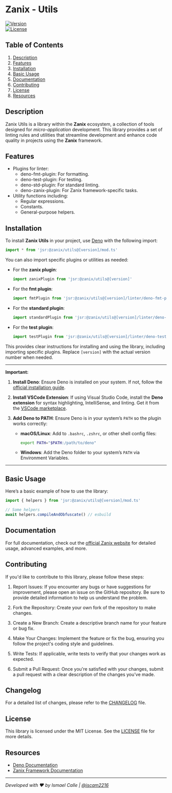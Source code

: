 # Zanix - Utils

[![Version](https://img.shields.io/badge/version-v1.0.0-blue.svg)](https://github.com/yourusername/zanix-[library_name]/releases)\
[![License](https://img.shields.io/badge/license-MIT-green.svg)](https://opensource.org/licenses/MIT)

## Table of Contents

1. [Description](#description)
2. [Features](#features)
3. [Installation](#installation)
4. [Basic Usage](#basic-usage)
5. [Documentation](#documentation)
6. [Contributing](#contributing)
7. [License](#license)
8. [Resources](#resources)

## Description

Zanix Utils is a library within the **Zanix** ecosystem, a collection of tools designed for _micro-application_ development. This library provides a set of linting rules and utilities that streamline development and enhance code quality in projects using the **Zanix** framework.

## Features

- Plugins for linter:
  - deno-fmt-plugin: For formatting.
  - deno-test-plugin: For testing.
  - deno-std-plugin: For standard linting.
  - deno-zanix-plugin: For Zanix framework-specific tasks.
- Utility functions including:
  - Regular expressions.
  - Constants.
  - General-purpose helpers.

## Installation

To install **Zanix Utils** in your project, use [Deno](https://deno.land/) with the following import:

```ts
import * from 'jsr:@zanix/utils@[version]/mod.ts'
```

You can also import specific plugins or utilities as needed:

- For the **zanix plugin**:
  ```ts
  import zanixPlugin from 'jsr:@zanix/utils@[version]'
  ```

- For the **fmt plugin**:
  ```ts
  import fmtPlugin from 'jsr:@zanix/utils@[version]/linter/deno-fmt-plugin'
  ```

- For the **standard plugin**:
  ```ts
  import standardPlugin from 'jsr:@zanix/utils@[version]/linter/deno-standard-plugin'
  ```

- For the **test plugin**:
  ```ts
  import testPlugin from 'jsr:@zanix/utils@[version]/linter/deno-test-plugin'
  ```

This provides clear instructions for installing and using the library, including importing specific plugins. Replace `[version]` with the actual version number when needed.

---

**Important:**

1. **Install Deno**: Ensure Deno is installed on your system. If not, follow the [official installation guide](https://deno.land/manual/getting_started/installation).

2. **Install VSCode Extension**: If using Visual Studio Code, install the **Deno extension** for syntax highlighting, IntelliSense, and linting. Get it from the [VSCode marketplace](https://marketplace.visualstudio.com/items?itemName=denoland.vscode-deno).

3. **Add Deno to PATH**: Ensure Deno is in your system’s `PATH` so the plugin works correctly:
   - **macOS/Linux**: Add to `.bashrc`, `.zshrc`, or other shell config files:
     ```bash
     export PATH="$PATH:/path/to/deno"
     ```
   - **Windows**: Add the Deno folder to your system’s `PATH` via Environment Variables.

---

## Basic Usage

Here’s a basic example of how to use the library:

```typescript
import { helpers } from 'jsr:@zanix/utils@[version]/mod.ts'

// Some helpers
await helpers.compileAndObfuscate() // esbuild
```

## Documentation

For full documentation, check out the [official Zanix website](https://github.com/zanix-io) for detailed usage, advanced examples, and more.

## Contributing

If you'd like to contribute to this library, please follow these steps:

1. Report Issues: If you encounter any bugs or have suggestions for improvement, please open an issue on the GitHub repository. Be sure to provide detailed information to help us understand the problem.

2. Fork the Repository: Create your own fork of the repository to make changes.

3. Create a New Branch: Create a descriptive branch name for your feature or bug fix.

4. Make Your Changes: Implement the feature or fix the bug, ensuring you follow the project's coding style and guidelines.

5. Write Tests: If applicable, write tests to verify that your changes work as expected.

6. Submit a Pull Request: Once you're satisfied with your changes, submit a pull request with a clear description of the changes you’ve made.

## Changelog

For a detailed list of changes, please refer to the [CHANGELOG](./CHANGELOG.md) file.

## License

This library is licensed under the MIT License. See the [LICENSE](LICENSE) file for more details.

## Resources

- [Deno Documentation](https://deno.land/manual)
- [Zanix Framework Documentation](https://github.com/zanix-io)

---

_Developed with ❤️ by Ismael Calle | [@iscam2216](https://github.com/iscam2216)_
